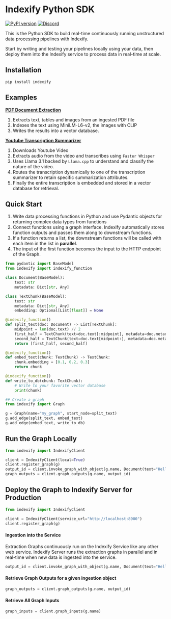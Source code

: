 # Indexify Python SDK

[![PyPI version](https://badge.fury.io/py/indexify.svg)](https://badge.fury.io/py/indexify)
[![Discord](https://dcbadge.vercel.app/api/server/VXkY7zVmTD?style=flat&compact=true)](https://discord.gg/VXkY7zVmTD)

This is the Python SDK to build real-time continuously running unstructured data processing pipelines with Indexify.

Start by writing and testing your pipelines locally using your data, then deploy them into the Indexify service to process data in real-time at scale.

## Installation

```shell
pip install indexify
```

## Examples 
**[PDF Document Extraction](./examples/pdf_document_extraction/workflow.py)**
1. Extracts text, tables and images from an ingested PDF file
2. Indexes the text using MiniLM-L6-v2, the images with CLIP
3. Writes the results into a vector database.

**[Youtube Transcription Summarizer](./examples/meeting_minutes_extraction/workflow.py)**
1. Downloads Youtube Video
2. Extracts audio from the video and transcribes using `Faster Whisper` 
3. Uses Llama 3.1 backed by `Llama.cpp` to understand and classify the nature of the video.
4. Routes the transcription dynamically to one of the transcription summarizer to retain specific summarization attributes.
5. Finally the entire transcription is embedded and stored in a vector database for retrieval.

## Quick Start
1. Write data processing functions in Python and use Pydantic objects for returning complex data types from functions
2. Connect functions using a graph interface. Indexify automatically stores function outputs and passes them along to downstream functions. 
3. If a function returns a list, the downstream functions will be called with each item in the list in **parallel**.
4. The input of the first function becomes the input to the HTTP endpoint of the Graph.

```python
from pydantic import BaseModel
from indexify import indexify_function

class Document(BaseModel):
    text: str
    metadata: Dict[str, Any]

class TextChunk(BaseModel):
    text: str
    metadata: Dict[str, Any]
    embedding: Optional[List[float]] = None

@indexify_function()
def split_text(doc: Document) -> List[TextChunk]:
    midpoint = len(doc.text) // 2
    first_half = TextChunk(text=doc.text[:midpoint], metadata=doc.metadata)
    second_half = TextChunk(text=doc.text[midpoint:], metadata=doc.metadata)
    return [first_half, second_half]

@indexify_function()
def embed_text(chunk: TextChunk) -> TextChunk:
    chunk.embedding = [0.1, 0.2, 0.3]
    return chunk

@indexify_function()
def write_to_db(chunk: TextChunk):
    # Write to your favorite vector database
    print(chunk)

## Create a graph
from indexify import Graph

g = Graph(name="my_graph", start_node=split_text)
g.add_edge(split_text, embed_text)
g.add_edge(embed_text, write_to_db)
```

## Run the Graph Locally
```python
from indexify import IndexifyClient

client = IndexifyClient(local=True)
client.register_graph(g)
output_id = client.invoke_graph_with_object(g.name, Document(text="Hello, world!", metadata={"source": "test"}))
graph_outputs = client.graph_outputs(g.name, output_id)
```

## Deploy the Graph to Indexify Server for Production
```python
from indexify import IndexifyClient

client = IndexifyClient(service_url="http://localhost:8900")
client.register_graph(g)
```

#### Ingestion into the Service
Extraction Graphs continuously run on the Indexify Service like any other web service. Indexify Server runs the extraction graphs in parallel and in real-time when new data is ingested into the service.

```python
output_id = client.invoke_graph_with_object(g.name, Document(text="Hello, world!", metadata={"source": "test"}))
```

#### Retrieve Graph Outputs for a given ingestion object
```python
graph_outputs = client.graph_outputs(g.name, output_id)
```

#### Retrieve All Graph Inputs 
```python
graph_inputs = client.graph_inputs(g.name)
```
